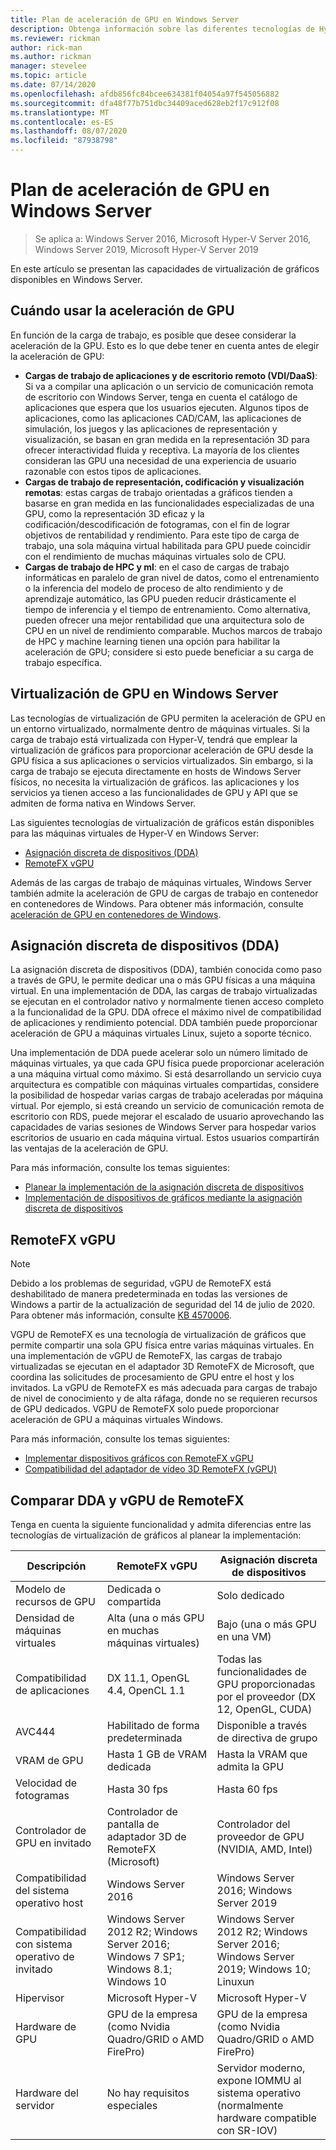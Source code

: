 ```yaml
---
title: Plan de aceleración de GPU en Windows Server
description: Obtenga información sobre las diferentes tecnologías de Hyper-V para la aceleración de GPU, incluido DDA y vGPU de RemoteFX
ms.reviewer: rickman
author: rick-man
ms.author: rickman
manager: stevelee
ms.topic: article
ms.date: 07/14/2020
ms.openlocfilehash: afdb856fc84bcee634381f04054a97f545056882
ms.sourcegitcommit: dfa48f77b751dbc34409aced628eb2f17c912f08
ms.translationtype: MT
ms.contentlocale: es-ES
ms.lasthandoff: 08/07/2020
ms.locfileid: "87938798"
---
```

# <a name="plan-for-gpu-acceleration-in-windows-server"></a>Plan de aceleración de GPU en Windows Server

> Se aplica a: Windows Server 2016, Microsoft Hyper-V Server 2016, Windows Server 2019, Microsoft Hyper-V Server 2019

En este artículo se presentan las capacidades de virtualización de gráficos disponibles en Windows Server.

## <a name="when-to-use-gpu-acceleration"></a>Cuándo usar la aceleración de GPU

En función de la carga de trabajo, es posible que desee considerar la aceleración de la GPU. Esto es lo que debe tener en cuenta antes de elegir la aceleración de GPU:

- **Cargas de trabajo de aplicaciones y de escritorio remoto (VDI/DaaS)**: Si va a compilar una aplicación o un servicio de comunicación remota de escritorio con Windows Server, tenga en cuenta el catálogo de aplicaciones que espera que los usuarios ejecuten. Algunos tipos de aplicaciones, como las aplicaciones CAD/CAM, las aplicaciones de simulación, los juegos y las aplicaciones de representación y visualización, se basan en gran medida en la representación 3D para ofrecer interactividad fluida y receptiva. La mayoría de los clientes consideran las GPU una necesidad de una experiencia de usuario razonable con estos tipos de aplicaciones.
- **Cargas de trabajo de representación, codificación y visualización remotas**: estas cargas de trabajo orientadas a gráficos tienden a basarse en gran medida en las funcionalidades especializadas de una GPU, como la representación 3D eficaz y la codificación/descodificación de fotogramas, con el fin de lograr objetivos de rentabilidad y rendimiento. Para este tipo de carga de trabajo, una sola máquina virtual habilitada para GPU puede coincidir con el rendimiento de muchas máquinas virtuales solo de CPU.
- **Cargas de trabajo de HPC y ml**: en el caso de cargas de trabajo informáticas en paralelo de gran nivel de datos, como el entrenamiento o la inferencia del modelo de proceso de alto rendimiento y de aprendizaje automático, las GPU pueden reducir drásticamente el tiempo de inferencia y el tiempo de entrenamiento. Como alternativa, pueden ofrecer una mejor rentabilidad que una arquitectura solo de CPU en un nivel de rendimiento comparable. Muchos marcos de trabajo de HPC y machine learning tienen una opción para habilitar la aceleración de GPU; considere si esto puede beneficiar a su carga de trabajo específica.

## <a name="gpu-virtualization-in-windows-server"></a>Virtualización de GPU en Windows Server

Las tecnologías de virtualización de GPU permiten la aceleración de GPU en un entorno virtualizado, normalmente dentro de máquinas virtuales. Si la carga de trabajo está virtualizada con Hyper-V, tendrá que emplear la virtualización de gráficos para proporcionar aceleración de GPU desde la GPU física a sus aplicaciones o servicios virtualizados. Sin embargo, si la carga de trabajo se ejecuta directamente en hosts de Windows Server físicos, no necesita la virtualización de gráficos. las aplicaciones y los servicios ya tienen acceso a las funcionalidades de GPU y API que se admiten de forma nativa en Windows Server.

Las siguientes tecnologías de virtualización de gráficos están disponibles para las máquinas virtuales de Hyper-V en Windows Server:

- [Asignación discreta de dispositivos (DDA)](#discrete-device-assignment-dda)
- [RemoteFX vGPU](#remotefx-vgpu)

Además de las cargas de trabajo de máquinas virtuales, Windows Server también admite la aceleración de GPU de cargas de trabajo en contenedor en contenedores de Windows. Para obtener más información, consulte [aceleración de GPU en contenedores de Windows](https://docs.microsoft.com/virtualization/windowscontainers/deploy-containers/gpu-acceleration).

## <a name="discrete-device-assignment-dda"></a>Asignación discreta de dispositivos (DDA)

La asignación discreta de dispositivos (DDA), también conocida como paso a través de GPU, le permite dedicar una o más GPU físicas a una máquina virtual. En una implementación de DDA, las cargas de trabajo virtualizadas se ejecutan en el controlador nativo y normalmente tienen acceso completo a la funcionalidad de la GPU. DDA ofrece el máximo nivel de compatibilidad de aplicaciones y rendimiento potencial. DDA también puede proporcionar aceleración de GPU a máquinas virtuales Linux, sujeto a soporte técnico.

Una implementación de DDA puede acelerar solo un número limitado de máquinas virtuales, ya que cada GPU física puede proporcionar aceleración a una máquina virtual como máximo. Si está desarrollando un servicio cuya arquitectura es compatible con máquinas virtuales compartidas, considere la posibilidad de hospedar varias cargas de trabajo aceleradas por máquina virtual. Por ejemplo, si está creando un servicio de comunicación remota de escritorio con RDS, puede mejorar el escalado de usuario aprovechando las capacidades de varias sesiones de Windows Server para hospedar varios escritorios de usuario en cada máquina virtual. Estos usuarios compartirán las ventajas de la aceleración de GPU.

Para más información, consulte los temas siguientes:

- [Planear la implementación de la asignación discreta de dispositivos](plan-for-deploying-devices-using-discrete-device-assignment.md)
- [Implementación de dispositivos de gráficos mediante la asignación discreta de dispositivos](../deploy/Deploying-graphics-devices-using-dda.md)

## <a name="remotefx-vgpu"></a>RemoteFX vGPU

> [!NOTE]
> Debido a los problemas de seguridad, vGPU de RemoteFX está deshabilitado de manera predeterminada en todas las versiones de Windows a partir de la actualización de seguridad del 14 de julio de 2020. Para obtener más información, consulte [KB 4570006](https://support.microsoft.com/help/4570006).

VGPU de RemoteFX es una tecnología de virtualización de gráficos que permite compartir una sola GPU física entre varias máquinas virtuales. En una implementación de vGPU de RemoteFX, las cargas de trabajo virtualizadas se ejecutan en el adaptador 3D RemoteFX de Microsoft, que coordina las solicitudes de procesamiento de GPU entre el host y los invitados. La vGPU de RemoteFX es más adecuada para cargas de trabajo de nivel de conocimiento y de alta ráfaga, donde no se requieren recursos de GPU dedicados. VGPU de RemoteFX solo puede proporcionar aceleración de GPU a máquinas virtuales Windows.

Para más información, consulte los temas siguientes:

- [Implementar dispositivos gráficos con RemoteFX vGPU](../deploy/deploy-graphics-devices-using-remotefx-vgpu.md)
- [Compatibilidad del adaptador de vídeo 3D RemoteFX (vGPU)](../../../remote/remote-desktop-services/rds-supported-config.md#remotefx-3d-video-adapter-vgpu-support)

## <a name="comparing-dda-and-remotefx-vgpu"></a>Comparar DDA y vGPU de RemoteFX

Tenga en cuenta la siguiente funcionalidad y admita diferencias entre las tecnologías de virtualización de gráficos al planear la implementación:

| Descripción | RemoteFX vGPU | Asignación discreta de dispositivos |
|--|--|--|
| Modelo de recursos de GPU | Dedicada o compartida | Solo dedicado |
| Densidad de máquinas virtuales | Alta (una o más GPU en muchas máquinas virtuales) | Bajo (una o más GPU en una VM) |
| Compatibilidad de aplicaciones | DX 11.1, OpenGL 4.4, OpenCL 1.1 | Todas las funcionalidades de GPU proporcionadas por el proveedor (DX 12, OpenGL, CUDA) |
| AVC444 | Habilitado de forma predeterminada | Disponible a través de directiva de grupo |
| VRAM de GPU | Hasta 1 GB de VRAM dedicada | Hasta la VRAM que admita la GPU |
| Velocidad de fotogramas | Hasta 30 fps | Hasta 60 fps |
| Controlador de GPU en invitado | Controlador de pantalla de adaptador 3D de RemoteFX (Microsoft) | Controlador del proveedor de GPU (NVIDIA, AMD, Intel) |
| Compatibilidad del sistema operativo host | Windows Server 2016 | Windows Server 2016; Windows Server 2019 |
| Compatibilidad con sistema operativo de invitado | Windows Server 2012 R2; Windows Server 2016; Windows 7 SP1; Windows 8.1; Windows 10 | Windows Server 2012 R2; Windows Server 2016; Windows Server 2019; Windows 10; Linuxun |
| Hipervisor | Microsoft Hyper-V | Microsoft Hyper-V |
| Hardware de GPU | GPU de la empresa (como Nvidia Quadro/GRID o AMD FirePro) | GPU de la empresa (como Nvidia Quadro/GRID o AMD FirePro) |
| Hardware del servidor | No hay requisitos especiales | Servidor moderno, expone IOMMU al sistema operativo (normalmente hardware compatible con SR-IOV) |
